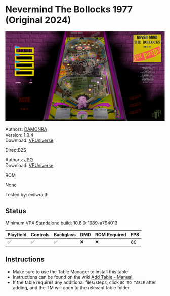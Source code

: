 # Nevermind The Bollocks 1977 (Original 2024)

![Table Preview](../../images/vpx-nmtbollocks.png)

Authors: [DAMONRA](https://vpuniverse.com/profile/48356-damonra/)  
Version: 1.0.4  
Download: [VPUniverse](https://vpuniverse.com/files/file/22227-nevermind-the-bollocks-1977)

DirectB2S

Authors: [JPO](https://vpuniverse.com/profile/12208-jpo/)  
Download: [VPUniverse](https://vpuniverse.com/files/file/22232-nevermind-the-bollocks-backglass/)

ROM

None

Tested by: evilwraith

## Status 

Minimum VPX Standalone build: 10.8.0-1989-a764013

| Playfield | Controls | Backglass | DMD | ROM Required | FPS | 
|-----------|----------|-----------|-----|--------------|-----|
| :white_check_mark: | :white_check_mark: | :white_check_mark: | :x: | :x: | 60 |

## Instructions

- Make sure to use the Table Manager to install this table.
- Instructions can be found on the wiki [Add Table - Manual](https://github.com/LegendsUnchained/vpx-standalone-alp4k/wiki/%5B04%5D-%F0%9F%A7%A1-TM-%E2%80%90-Other-Features#add-table---manual)
- If the table requires any additional files/steps, click `GO TO TABLE` after adding, and the TM will open to the relevant table folder.

